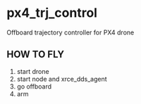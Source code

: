 # px4_trj_control
Offboard trajectory controller for PX4 drone

## HOW TO FLY

1. start drone
2. start node and xrce_dds_agent
3. go offboard
4. arm
